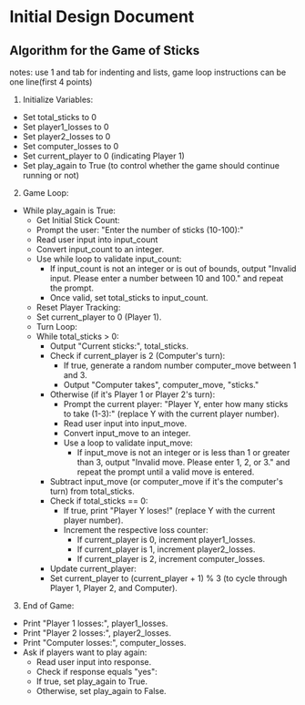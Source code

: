 # Initial Design Document

## Algorithm for the Game of Sticks
notes: use 1 and tab for indenting and lists, game loop instructions can be one line(first 4 points)
1. Initialize Variables:
- Set total_sticks to 0 
- Set player1_losses to 0 
- Set player2_losses to 0 
- Set computer_losses to 0 
- Set current_player to 0 (indicating Player 1)
- Set play_again to True (to control whether the game should continue running or not)
2. Game Loop:
- While play_again is True:
    - Get Initial Stick Count:
    - Prompt the user: "Enter the number of sticks (10-100):"
    - Read user input into input_count 
    - Convert input_count to an integer. 
    - Use while loop to validate input_count:
        - If input_count is not an integer or is out of bounds, output "Invalid input. Please enter a number between 10 and 100." and repeat the prompt. 
        - Once valid, set total_sticks to input_count.
    - Reset Player Tracking:
    - Set current_player to 0 (Player 1). 
    - Turn Loop:
    - While total_sticks > 0:
       - Output "Current sticks:", total_sticks. 
       - Check if current_player is 2 (Computer's turn):
          - If true, generate a random number computer_move between 1 and 3. 
          - Output "Computer takes", computer_move, "sticks."
       - Otherwise (if it's Player 1 or Player 2's turn):
          - Prompt the current player: "Player Y, enter how many sticks to take (1-3):" (replace Y with the current player number). 
          - Read user input into input_move. 
          - Convert input_move to an integer. 
          - Use a loop to validate input_move:
             - If input_move is not an integer or is less than 1 or greater than 3, output "Invalid move. Please enter 1, 2, or 3." and repeat the prompt until a valid move is entered.
       - Subtract input_move (or computer_move if it's the computer's turn) from total_sticks.
       - Check if total_sticks == 0:
          - If true, print "Player Y loses!" (replace Y with the current player number). 
          - Increment the respective loss counter:
            - If current_player is 0, increment player1_losses. 
            - If current_player is 1, increment player2_losses. 
            - If current_player is 2, increment computer_losses.
      - Update current_player:
      - Set current_player to (current_player + 1) % 3 (to cycle through Player 1, Player 2, and Computer).
3. End of Game:
- Print "Player 1 losses:", player1_losses. 
- Print "Player 2 losses:", player2_losses. 
- Print "Computer losses:", computer_losses. 
- Ask if players want to play again:
  - Read user input into response. 
  - Check if response equals "yes":
  - If true, set play_again to True. 
  - Otherwise, set play_again to False.
